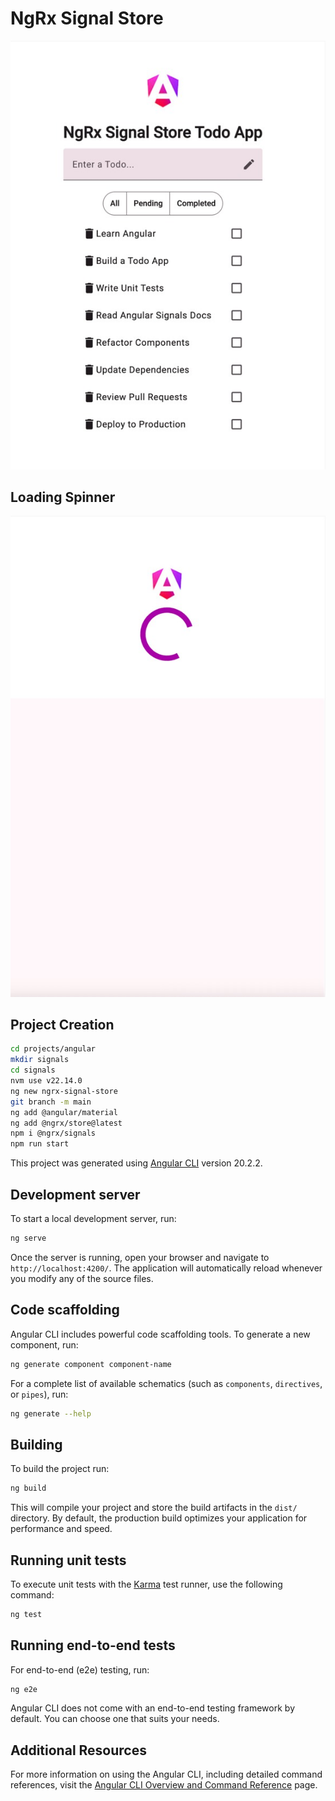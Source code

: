 # NgRx Signal Store

![alt text](https://github.com/SiecleGitHub/ngrx-signal-store/blob/main/signal-store.jpg?raw=true)

## Loading Spinner

![alt text](https://github.com/SiecleGitHub/ngrx-signal-store/blob/main/signal-store-loading-spinner.jpg?raw=true)

## Project Creation

```bash
cd projects/angular
mkdir signals
cd signals
nvm use v22.14.0
ng new ngrx-signal-store
git branch -m main
ng add @angular/material
ng add @ngrx/store@latest
npm i @ngrx/signals
npm run start
```

This project was generated using [Angular CLI](https://github.com/angular/angular-cli) version 20.2.2.

## Development server

To start a local development server, run:

```bash
ng serve
```

Once the server is running, open your browser and navigate to `http://localhost:4200/`. The application will automatically reload whenever you modify any of the source files.

## Code scaffolding

Angular CLI includes powerful code scaffolding tools. To generate a new component, run:

```bash
ng generate component component-name
```

For a complete list of available schematics (such as `components`, `directives`, or `pipes`), run:

```bash
ng generate --help
```

## Building

To build the project run:

```bash
ng build
```

This will compile your project and store the build artifacts in the `dist/` directory. By default, the production build optimizes your application for performance and speed.

## Running unit tests

To execute unit tests with the [Karma](https://karma-runner.github.io) test runner, use the following command:

```bash
ng test
```

## Running end-to-end tests

For end-to-end (e2e) testing, run:

```bash
ng e2e
```

Angular CLI does not come with an end-to-end testing framework by default. You can choose one that suits your needs.

## Additional Resources

For more information on using the Angular CLI, including detailed command references, visit the [Angular CLI Overview and Command Reference](https://angular.dev/tools/cli) page.
